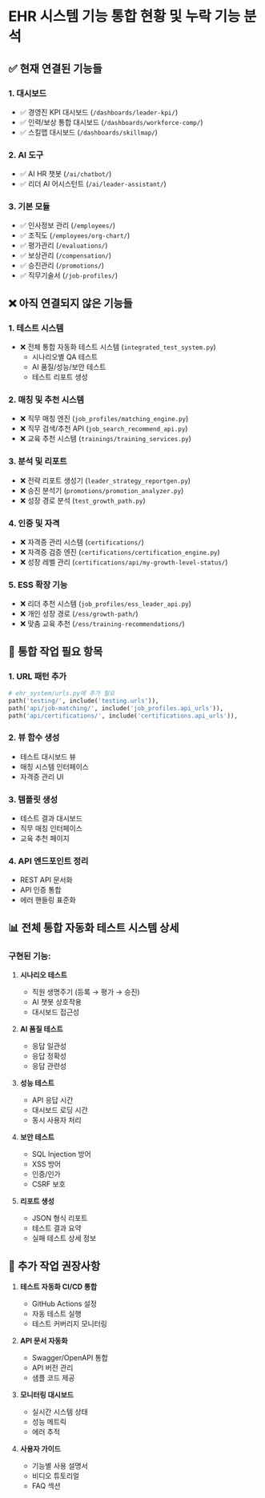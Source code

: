 # EHR 시스템 기능 통합 현황 및 누락 기능 분석

## ✅ 현재 연결된 기능들

### 1. 대시보드
- ✅ 경영진 KPI 대시보드 (`/dashboards/leader-kpi/`)
- ✅ 인력/보상 통합 대시보드 (`/dashboards/workforce-comp/`)
- ✅ 스킬맵 대시보드 (`/dashboards/skillmap/`)

### 2. AI 도구
- ✅ AI HR 챗봇 (`/ai/chatbot/`)
- ✅ 리더 AI 어시스턴트 (`/ai/leader-assistant/`)

### 3. 기본 모듈
- ✅ 인사정보 관리 (`/employees/`)
- ✅ 조직도 (`/employees/org-chart/`)
- ✅ 평가관리 (`/evaluations/`)
- ✅ 보상관리 (`/compensation/`)
- ✅ 승진관리 (`/promotions/`)
- ✅ 직무기술서 (`/job-profiles/`)

## ❌ 아직 연결되지 않은 기능들

### 1. 테스트 시스템
- ❌ 전체 통합 자동화 테스트 시스템 (`integrated_test_system.py`)
  - 시나리오별 QA 테스트
  - AI 품질/성능/보안 테스트
  - 테스트 리포트 생성

### 2. 매칭 및 추천 시스템
- ❌ 직무 매칭 엔진 (`job_profiles/matching_engine.py`)
- ❌ 직무 검색/추천 API (`job_search_recommend_api.py`)
- ❌ 교육 추천 시스템 (`trainings/training_services.py`)

### 3. 분석 및 리포트
- ❌ 전략 리포트 생성기 (`leader_strategy_reportgen.py`)
- ❌ 승진 분석기 (`promotions/promotion_analyzer.py`)
- ❌ 성장 경로 분석 (`test_growth_path.py`)

### 4. 인증 및 자격
- ❌ 자격증 관리 시스템 (`certifications/`)
- ❌ 자격증 검증 엔진 (`certifications/certification_engine.py`)
- ❌ 성장 레벨 관리 (`certifications/api/my-growth-level-status/`)

### 5. ESS 확장 기능
- ❌ 리더 추천 시스템 (`job_profiles/ess_leader_api.py`)
- ❌ 개인 성장 경로 (`/ess/growth-path/`)
- ❌ 맞춤 교육 추천 (`/ess/training-recommendations/`)

## 🔧 통합 작업 필요 항목

### 1. URL 패턴 추가
```python
# ehr_system/urls.py에 추가 필요
path('testing/', include('testing.urls')),
path('api/job-matching/', include('job_profiles.api_urls')),
path('api/certifications/', include('certifications.api_urls')),
```

### 2. 뷰 함수 생성
- 테스트 대시보드 뷰
- 매칭 시스템 인터페이스
- 자격증 관리 UI

### 3. 템플릿 생성
- 테스트 결과 대시보드
- 직무 매칭 인터페이스
- 교육 추천 페이지

### 4. API 엔드포인트 정리
- REST API 문서화
- API 인증 통합
- 에러 핸들링 표준화

## 📊 전체 통합 자동화 테스트 시스템 상세

### 구현된 기능:
1. **시나리오 테스트**
   - 직원 생명주기 (등록 → 평가 → 승진)
   - AI 챗봇 상호작용
   - 대시보드 접근성

2. **AI 품질 테스트**
   - 응답 일관성
   - 응답 정확성
   - 응답 관련성

3. **성능 테스트**
   - API 응답 시간
   - 대시보드 로딩 시간
   - 동시 사용자 처리

4. **보안 테스트**
   - SQL Injection 방어
   - XSS 방어
   - 인증/인가
   - CSRF 보호

5. **리포트 생성**
   - JSON 형식 리포트
   - 테스트 결과 요약
   - 실패 테스트 상세 정보

## 📝 추가 작업 권장사항

1. **테스트 자동화 CI/CD 통합**
   - GitHub Actions 설정
   - 자동 테스트 실행
   - 테스트 커버리지 모니터링

2. **API 문서 자동화**
   - Swagger/OpenAPI 통합
   - API 버전 관리
   - 샘플 코드 제공

3. **모니터링 대시보드**
   - 실시간 시스템 상태
   - 성능 메트릭
   - 에러 추적

4. **사용자 가이드**
   - 기능별 사용 설명서
   - 비디오 튜토리얼
   - FAQ 섹션